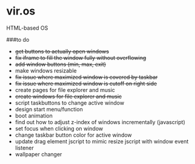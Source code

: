 # vir.os
HTML-based OS

###to do

- ~~get buttons to actually open windows~~
- ~~fix iframe to fill the window fully without overflowing~~
- ~~add window buttons (min, max, exit)~~
- make windows resizable
- ~~fix issue where maximized window is covered by taskbar~~
- ~~fix issue where maximized window is cutoff on right side~~
- create pages for file explorer and music
- ~~create windows for file explorer and music~~
- script taskbuttons to change active window
- design start menu/function
- boot animation
- find out how to adjust z-index of windows incrementally (javascript)
- set focus when clicking on window
- change taskbar button color for active window
- update drag element jscript to mimic resize jscript with window event listener
- wallpaper changer